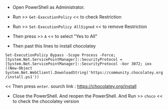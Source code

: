 * Open PowerShell as Administrator.

* Run >> `Get-ExecutionPolicy` << to check Restriction

* Run >> `Set-ExecutionPolicy AllSigned` << to remove Restriction

* Then press >> `A` << to select "Yes to All"

* Then past this lines to install chocolatey

```Set-ExecutionPolicy Bypass -Scope Process -Force; [System.Net.ServicePointManager]::SecurityProtocol = [System.Net.ServicePointManager]::SecurityProtocol -bor 3072; iex ((New-Object System.Net.WebClient).DownloadString('https://community.chocolatey.org/install.ps1'))```

<< Then press `enter`. sourch link : https://chocolatey.org/install

* Close the PowerShell. And reopen the PowerShell. And Run >> `choco` << to check the chocolatey version